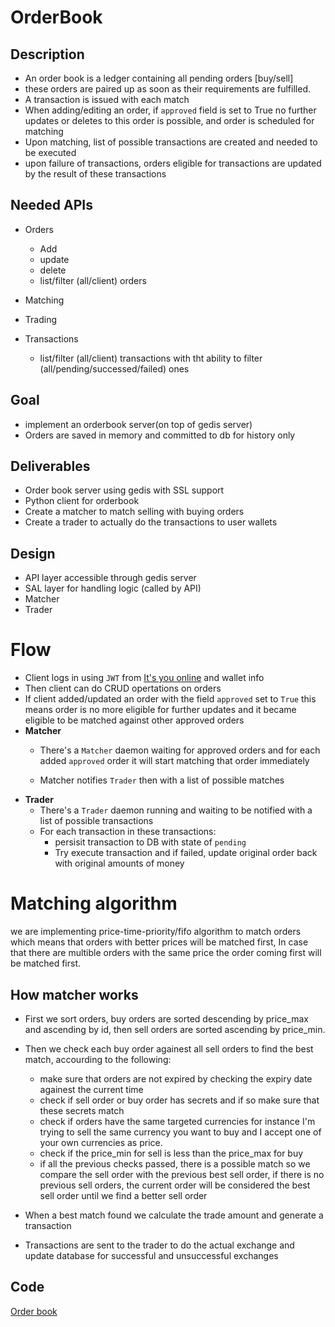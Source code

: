 # OrderBook

## Description
- An order book is a ledger containing all pending orders [buy/sell]
- these orders are paired up as soon as their requirements are fulfilled.
- A transaction is issued with each match
- When adding/editing an order, if `approved` field is set to True
no further updates or deletes to this order is possible, and order is
scheduled for matching
- Upon matching, list of possible transactions are created and needed to be executed
- upon failure of transactions, orders eligible for transactions are updated by the result of these transactions

## Needed APIs
- Orders
    - Add
    - update
    - delete
    - list/filter (all/client) orders
    
- Matching
- Trading
- Transactions
    - list/filter (all/client) transactions with tht ability to filter (all/pending/successed/failed) ones

## Goal
- implement an orderbook server(on top of gedis server)
- Orders are saved in memory and committed to db for history only

## Deliverables
- Order book server using gedis with SSL support
- Python client for orderbook
- Create a matcher to match selling with buying orders
- Create a trader to actually do the transactions to user wallets

## Design
- API layer accessible through gedis server
- SAL layer for handling logic (called by API)
- Matcher
- Trader

# Flow

- Client logs in using `JWT` from [It's you online](https://itsyou.online) and wallet info
- Then client can do CRUD opertations on orders
- If client added/updated an order with the field `approved` set to `True` this means order is
no more eligible for further updates and it became eligible to be matched against other
approved orders
- **Matcher** 
    - There's a `Matcher` daemon waiting for approved orders and for each added `approved` order
     it will start matching that order immediately
     
    - Matcher notifies `Trader` then  with a list of possible matches
- **Trader**
    - There's a `Trader` daemon running and waiting to be notified with a list of possible
    transactions
    - For each transaction in these transactions:
        - persisit transaction to DB with state of `pending`
        - Try execute transaction and if failed, update original order back with original amounts of money
   

# Matching algorithm

we are implementing price-time-priority/fifo algorithm to match orders which means that orders with better prices will be matched first, In case that there are multible orders with the same price the order coming first will be matched first.

## How matcher works

- First we sort orders, buy orders are sorted descending by price_max and ascending by id, then sell orders are sorted ascending by price_min.
- Then we check each buy order againest all sell orders to find the best match, accourding to the following:
    - make sure that orders are not expired by checking the expiry date againest the current time
    - check if sell order or buy order has secrets and if so make sure that these secrets match
    - check if orders have the same targeted currencies for instance I'm trying to sell the same currency you want to buy and I accept one of your own currencies as price.
    - check if the price_min for sell is less than the price_max for buy
    - if all the previous checks passed, there is a possible match so we compare the sell order with the previous best sell order, if there is no previous sell orders, the current order will be considered the best sell order until we find a better sell order
    
- When a best match found we calculate the trade amount and generate a transaction
- Transactions are sent to the trader to do the actual exchange and update database for successful and unsuccessful exchanges


## Code
[Order book](https://github.com/threefoldtech/jumpscale_lib/tree/master/JumpscaleLib/servers/orderbook)

